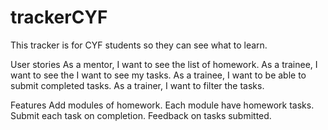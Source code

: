 # trackerCYF

This tracker is for CYF students so they can see what to learn.

User stories
As a mentor, I want to see the list of homework.
As a trainee, I want to see the I want to see my tasks.
As a trainee, I want to be able to submit completed tasks.
As a trainer, I want to filter the tasks.

Features
Add modules of homework.
Each module have homework tasks.
Submit each task on completion.
Feedback on tasks submitted.

